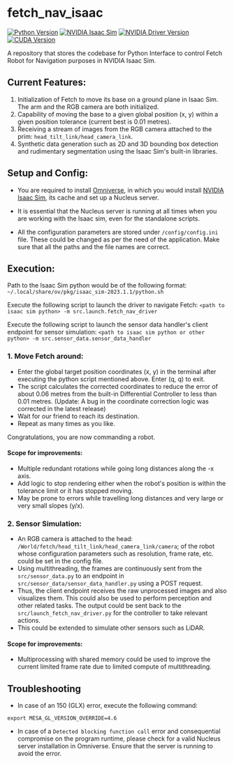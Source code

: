 # fetch_nav_isaac
[![Python Version](https://img.shields.io/badge/Python-3.10.13-blue?logo=python)](https://www.python.org/downloads/release/python-1013/)
[![NVIDIA Isaac Sim](https://img.shields.io/badge/NVIDIA%20Isaac%20Sim-2023.1.1-blue?logo=nvidia)](https://developer.nvidia.com/isaac-sim)
[![NVIDIA Driver Version](https://img.shields.io/badge/NVIDIA%20Driver-Version%20525.85.05-informational?logo=nvidia)](https://www.nvidia.com/Download/index.aspx)
[![CUDA Version](https://img.shields.io/badge/CUDA-Version%2012.0-%2376B900?logo=nvidia)](https://developer.nvidia.com/cuda-zone)


A repository that stores the codebase for Python Interface to control Fetch Robot for Navigation purposes in NVIDIA Isaac Sim.

## Current Features:

1. Initialization of Fetch to move its base on a ground plane in Isaac Sim. The arm and the RGB camera are both initialized.
2. Capability of moving the base to a given global position (x, y) within a given position tolerance (current best is 0.01 metres).
3. Receiving a stream of images from the RGB camera attached to the prim: `head_tilt_link/head_camera_link`.
4. Synthetic data generation such as 2D and 3D bounding box detection and rudimentary segmentation
using the Isaac Sim's built-in libraries.

## Setup and Config:

- You are required to install [Omniverse](https://www.nvidia.com/en-us/omniverse/download/), in which you would install [NVIDIA Isaac Sim](https://www.youtube.com/watch?v=ZUX9SrPGrbk), 
its cache and set up a Nucleus server.
- It is essential that the Nucleus server is running at all times when you are working with the Isaac sim, even for the standalone scripts.

- All the configuration parameters are stored under `/config/config.ini`
 file. These could be changed as per the need of the application. 
Make sure that all the paths and the file names are correct.

## Execution:
Path to the Isaac Sim python would be of the following format:
`~/.local/share/ov/pkg/isaac_sim-2023.1.1/python.sh`

Execute the following script to launch the driver to navigate Fetch:
`<path to isaac sim python> -m src.launch.fetch_nav_driver`

Execute the following script to launch the sensor data handler's client endpoint for sensor simulation:
`<path to isaac sim python or other python> -m src.sensor_data.sensor_data_handler`

### 1. Move Fetch around:

- Enter the global target position coordinates (x, y) in the terminal after executing the python script mentioned above. Enter (q, q) to exit.
- The script calculates the corrected coordinates to reduce the error of about 0.06 metres from the built-in Differential Controller to less than 0.01 metres.
  (Update: A bug in the coordinate correction logic was corrected in the latest release)
- Wait for our friend to reach its destination. 
- Repeat as many times as you like. 

Congratulations, you are now commanding a robot.

#### Scope for improvements:

- Multiple redundant rotations while going long distances along the -x axis.
- Add logic to stop rendering either when the robot's position is within the tolerance limit or it has stopped moving.
- May be prone to errors while travelling long distances and very large or very small slopes (y/x).

### 2. Sensor Simulation:

- An RGB camera is attached to the head: `/World/fetch/head_tilt_link/head_camera_link/camera`; of the robot whose configuration
parameters such as resolution, frame rate, etc. could be set in the config file.
- Using multithreading, the frames are continuously sent from the `src/sensor_data.py` to an endpoint in `src/sensor_data/sensor_data_handler.py` using
a POST request. 
- Thus, the client endpoint receives the raw unprocessed images and also visualizes them. This could also be used to perform perception and other related tasks.
The output could be sent back to the `src/launch_fetch_nav_driver.py` for the controller to take relevant actions.
- This could be extended to simulate other sensors such as LiDAR.

#### Scope for improvements:

- Multiprocessing with shared memory could be used to improve the current limited frame rate due to limited
compute of multithreading.

## Troubleshooting

- In case of an 150 (GLX) error, execute the following command:

`export MESA_GL_VERSION_OVERRIDE=4.6`

- In case of a `Detected blocking function call` error and consequential compromise on the program runtime, please check for a
valid Nucleus server installation in Omniverse. Ensure that the server is running to avoid the error.